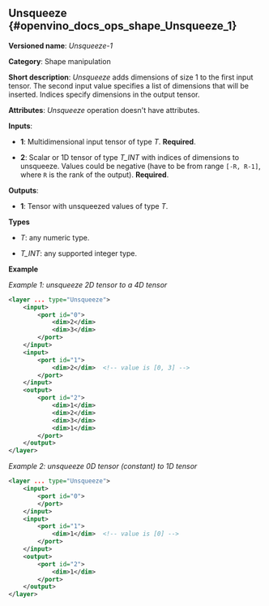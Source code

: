 ## Unsqueeze <a name="Unsqueeze"></a> {#openvino_docs_ops_shape_Unsqueeze_1}

**Versioned name**: *Unsqueeze-1*

**Category**: Shape manipulation

**Short description**: *Unsqueeze* adds dimensions of size 1 to the first input tensor. The second input value specifies a list of dimensions that will be inserted. Indices specify dimensions in the output tensor.

**Attributes**: *Unsqueeze* operation doesn't have attributes.

**Inputs**:

*   **1**: Multidimensional input tensor of type *T*. **Required**.

*   **2**: Scalar or 1D tensor of type *T_INT* with indices of dimensions to unsqueeze. Values could be negative (have to be from range `[-R, R-1]`, where `R` is the rank of the output). **Required**.

**Outputs**:

*   **1**: Tensor with unsqueezed values of type *T*.

**Types**

* *T*: any numeric type.

* *T_INT*: any supported integer type.

**Example**

*Example 1: unsqueeze 2D tensor to a 4D tensor*
```xml
<layer ... type="Unsqueeze">
    <input>
        <port id="0">
            <dim>2</dim>
            <dim>3</dim>
        </port>
    </input>
    <input>
        <port id="1">
            <dim>2</dim>  <!-- value is [0, 3] -->
        </port>
    </input>
    <output>
        <port id="2">
            <dim>1</dim>
            <dim>2</dim>
            <dim>3</dim>
            <dim>1</dim>
        </port>
    </output>
</layer>
```

*Example 2: unsqueeze 0D tensor (constant) to 1D tensor*
```xml
<layer ... type="Unsqueeze">
    <input>
        <port id="0">
        </port>
    </input>
    <input>
        <port id="1">
            <dim>1</dim>  <!-- value is [0] -->
        </port>
    </input>
    <output>
        <port id="2">
            <dim>1</dim>
        </port>
    </output>
</layer>
```
